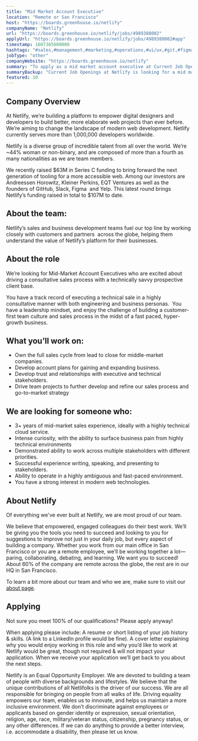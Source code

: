 ```yaml
---
title: "Mid Market Account Executive"
location: "Remote or San Francisco"
host: "https://boards.greenhouse.io/netlify"
companyName: "Netlify"
url: "https://boards.greenhouse.io/netlify/jobs/4989388002"
applyUrl: "https://boards.greenhouse.io/netlify/jobs/4989388002#app"
timestamp: 1607385600000
hashtags: "#sales,#management,#marketing,#operations,#ui/ux,#git,#figma,#rest"
jobType: "other"
companyWebsite: "https://boards.greenhouse.io/netlify"
summary: "To apply as a mid market account executive at Current Job Openings at Netlify, you preferably need to have 3+ years of mid-market sales experience, ideally with a highly technical cloud service."
summaryBackup: "Current Job Openings at Netlify is looking for a mid market account executive that has experience in: #sales, #ui/ux, #git."
featured: 10
---
```


## Company Overview

At Netlify, we’re building a platform to empower digital designers and developers to build better, more elaborate web projects than ever before. We’re aiming to change the landscape of modern web development. Netlify currently serves more than 1,000,000 developers worldwide.

Netlify is a diverse group of incredible talent from all over the world. We’re ~44% woman or non-binary, and are composed of more than a fourth as many nationalities as we are team members.

We recently raised $63M in Series C funding to bring forward the next generation of tooling for a more accessible web. Among our investors are Andreessen Horowitz, Kleiner Perkins, EQT Ventures as well as the founders of GitHub, Slack, Figma  and Yelp. This latest round brings Netlify’s funding raised in total to $107M to date.

## About the team:

Netlify’s sales and business development teams fuel our top line by working closely with customers and partners  across the globe, helping them understand the value of Netlify’s platform for their businesses. 

## About the role

We’re looking for Mid-Market Account Executives who are excited about driving a consultative sales process with a technically savvy prospective client base.

You have a track record of executing a technical sale in a highly consultative manner with both engineering and business personas.  You have a leadership mindset, and enjoy the challenge of building a customer-first team culture and sales process in the midst of a fast paced, hyper-growth business. 

## What you’ll work on:

*   Own the full sales cycle from lead to close for middle-market companies.
*   Develop account plans for gaining and expanding business.
*   Develop trust and relationships with executive and technical stakeholders.
*   Drive team projects to further develop and refine our sales process and go-to-market strategy

## We are looking for someone who:

*   3+ years of mid-market sales experience, ideally with a highly technical cloud service.
*   Intense curiosity, with the ability to surface business pain from highly technical environments
*   Demonstrated ability to work across multiple stakeholders with different priorities.
*   Successful experience writing, speaking, and presenting to stakeholders.
*   Ability to operate in a highly ambiguous and fast-paced environment.
*   You have a strong interest in modern web technologies.

## About Netlify

Of everything we've ever built at Netlify, we are most proud of our team.

We believe that empowered, engaged colleagues do their best work. We’ll be giving you the tools you need to succeed and looking to you for suggestions to improve not just in your daily job, but every aspect of building a company. Whether you work from our main office in San Francisco or you are a remote employee, we’ll be working together a lot—paring, collaborating, debating, and learning. We want you to succeed! About 60% of the company are remote across the globe, the rest are in our HQ in San Francisco.

To learn a bit more about our team and who we are, make sure to visit our [about page](http://netlify.com/about).

## Applying

Not sure you meet 100% of our qualifications? Please apply anyway!

When applying please include: A resume or short listing of your job history & skills. (A link to a LinkedIn profile would be fine). A cover letter explaining why you would enjoy working in this role and why you’d like to work at Netlify would be great, though not required & will not impact your application. When we receive your application we’ll get back to you about the next steps.

Netlify is an Equal Opportunity Employer. We are devoted to building a team of people with diverse backgrounds and lifestyles. We believe that the unique contributions of all Netlifolks is the driver of our success. We are all responsible for bringing on people from all walks of life. Driving equality empowers our team, enables us to innovate, and helps us maintain a more inclusive environment. We don’t discriminate against employees or applicants based on gender identity or expression, sexual orientation, religion, age, race, military/veteran status, citizenship, pregnancy status, or any other differences. If we can do anything to provide a better interview, i.e. accommodate a disability, then please let us know.
